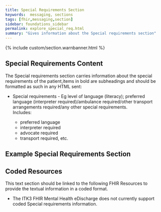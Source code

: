 ```yaml
---
title: Special Requirements Section
keywords:  messaging, sections
tags: [fhir,messaging,section]
sidebar: foundations_sidebar
permalink: explore_special_req.html
summary: "Gives information about the Special requirements section"
---
```


{% include custom/section.warnbanner.html %}

## Special Requirements Content ##
The Special requirements section carries information about the special requirements of the patient,items in bold are subheadings and should be formatted as such in any HTML sent:

<ul><li>Special requirements - Eg level of language (literacy); preferred language (interpreter required)/ambulance required/other transport arrangements required/any other special requirements.</li>
Includes:
<ul><li>preferred language</li>
<li>interpreter required</li>
<li>advocate required</li>
<li>transport required, etc.</li>
</ul></ul>

##  Example Special Requirements Section ##

<script src="https://gist.github.com/IOPS-DEV/497e71d591b9041c318dc4c88517287b.js"></script>

## Coded Resources ##

This text section should be linked to the following FHIR Resources to provide the textual information in a coded format.

- The ITK3 FHIR Mental Health eDischarge does not currently support coded Special requirements information.






